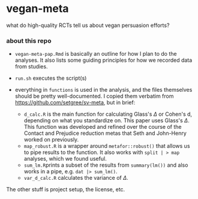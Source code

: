 # vegan-meta
what do high-quality RCTs tell us about vegan persuasion efforts?

### about this repo

* `vegan-meta-pap.Rmd` is basically an outline for how I plan to do the analyses. It also lists some guiding principles for how we recorded data from studies.

* `run.sh` executes the script(s)

* everything in `functions` is used in the analysis, and the files themselves should be pretty well-documented. I copied them verbatim from https://github.com/setgree/sv-meta, but in brief:
  * `d_calc.R` is the main function for calculating Glass's $\Delta$ or Cohen's d, depending on what you standardize on. This paper uses Glass's $\Delta$. This function was developed and refined over the course of the Contact and Prejudice reduction metas that Seth and John-Henry worked on previously. 
  * `map_robust.R` is a wrapper around `metafor::robust()` that allows us to pipe results to the function. It also works with `split | > map` analyses, which we found useful. 
  * `sum_lm.R`prints a subset of the results from `summary(lm())` and also works in a pipe, e.g. `dat |> sum_lm()`.
  * `var_d_calc.R` calculates the variance of $\Delta$.
  
The other stuff is project setup, the license, etc. 